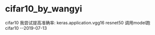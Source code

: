 # cifar10_by_wangyi
cifar10 我尝试提高准确率:
keras.application.vgg16 resnet50 调用model跑cifar10 --2019-07-13
